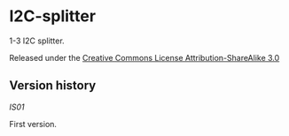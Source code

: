 I2C-splitter
============

1-3 I2C splitter.

Released under the [Creative Commons License Attribution-ShareAlike 3.0](http://creativecommons.org/licenses/by-sa/3.0/)


Version history
---------------

_IS01_

First version.
